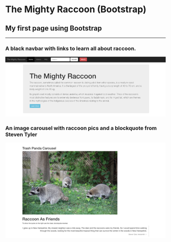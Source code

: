 # The Mighty Raccoon (Bootstrap)
## My first page using Bootstrap

<hr />

### A black navbar with links to learn all about raccoon.

![Screenshot 1](/images/screenshot1.png)

### An image carousel with raccoon pics and a blockquote from Steven Tyler

![Screenshot 2](/images/screenshot2.png)